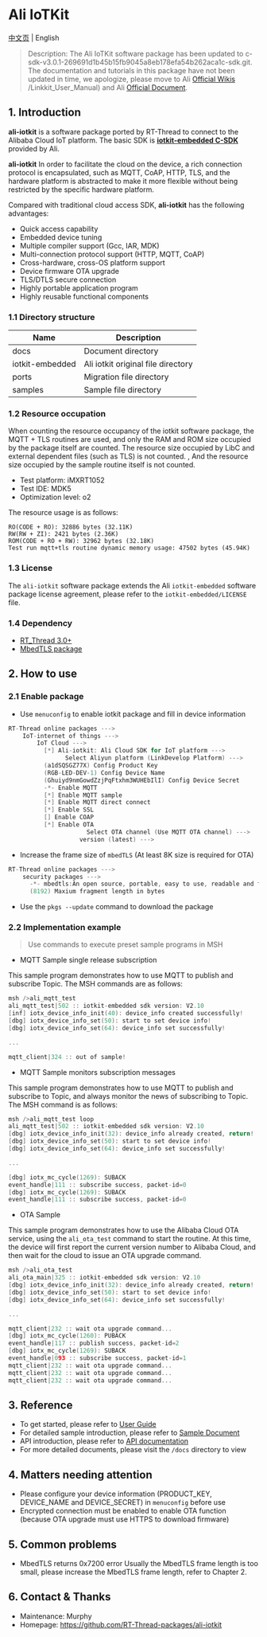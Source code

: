 # Ali IoTKit

[中文页](README_ZH.md) | English

> Description:
The Ali IoTKit software package has been updated to c-sdk-v3.0.1-269691d1b45b15fb9045a8eb178efa54b262aca1c-sdk.git. The documentation and tutorials in this package have not been updated in time, we apologize, please move to Ali [Official Wikis](https://code.aliyun.com/edward.yangx/public-docs/wikis/user-guide) /Linkkit_User_Manual) and Ali [Official Document](https://help.aliyun.com/product/93051.html?spm=a2c4g.11186623.6.540.393e492bC6TzC4).

## 1. Introduction

**ali-iotkit** is a software package ported by RT-Thread to connect to the Alibaba Cloud IoT platform. The basic SDK is [**iotkit-embedded C-SDK**](https://github.com/aliyun/iotkit-embedded) provided by Ali.

**ali-iotkit** In order to facilitate the cloud on the device, a rich connection protocol is encapsulated, such as MQTT, CoAP, HTTP, TLS, and the hardware platform is abstracted to make it more flexible without being restricted by the specific hardware platform.

Compared with traditional cloud access SDK, **ali-iotkit** has the following advantages:

- Quick access capability
- Embedded device tuning
- Multiple compiler support (Gcc, IAR, MDK)
- Multi-connection protocol support (HTTP, MQTT, CoAP)
- Cross-hardware, cross-OS platform support
- Device firmware OTA upgrade
- TLS/DTLS secure connection
- Highly portable application program
- Highly reusable functional components

### 1.1 Directory structure

| Name | Description |
| ---- | ---- |
| docs | Document directory |
| iotkit-embedded | Ali iotkit original file directory |
| ports | Migration file directory |
| samples | Sample file directory |

### 1.2 Resource occupation

When counting the resource occupancy of the iotkit software package, the MQTT + TLS routines are used, and only the RAM and ROM size occupied by the package itself are counted. The resource size occupied by LibC and external dependent files (such as TLS) is not counted. , And the resource size occupied by the sample routine itself is not counted.

- Test platform: iMXRT1052
- Test IDE: MDK5
- Optimization level: o2

The resource usage is as follows:

```
RO(CODE + RO): 32886 bytes (32.11K)
RW(RW + ZI): 2421 bytes (2.36K)
ROM(CODE + RO + RW): 32962 bytes (32.18K)
Test run mqtt+tls routine dynamic memory usage: 47502 bytes (45.94K)
```


### 1.3 License

The `ali-iotkit` software package extends the Ali `iotkit-embedded` software package license agreement, please refer to the `iotkit-embedded/LICENSE` file.

### 1.4 Dependency

- [RT_Thread 3.0+](https://github.com/RT-Thread/rt-thread/releases/tag/v3.0.4)
- [MbedTLS package](https://github.com/RT-Thread-packages/mbedtls)

## 2. How to use

### 2.1 Enable package

- Use `menuconfig` to enable iotkit package and fill in device information

```c
RT-Thread online packages --->
    IoT-internet of things --->
        IoT Cloud --->
          [*] Ali-iotkit: Ali Cloud SDK for IoT platform --->
                Select Aliyun platform (LinkDevelop Platform) --->
          (a1dSQSGZ77X) Config Product Key
          (RGB-LED-DEV-1) Config Device Name
          (Ghuiyd9nmGowdZzjPqFtxhm3WUHEbIlI) Config Device Secret
          -*- Enable MQTT
          [*] Enable MQTT sample
          [*] Enable MQTT direct connect
          [*] Enable SSL
          [] Enable COAP
          [*] Enable OTA
                      Select OTA channel (Use MQTT OTA channel) --->
                    version (latest) --->
```

- Increase the frame size of `mbedTLS` (At least 8K size is required for OTA)

```c
RT-Thread online packages --->
    security packages --->
      -*- mbedtls:An open source, portable, easy to use, readable and flexible SSL library --->
      (8192) Maxium fragment length in bytes
```

- Use the `pkgs --update` command to download the package

### 2.2 Implementation example

> Use commands to execute preset sample programs in MSH

- MQTT Sample single release subscription

This sample program demonstrates how to use MQTT to publish and subscribe Topic. The MSH commands are as follows:

```c
msh />ali_mqtt_test
ali_mqtt_test|502 :: iotkit-embedded sdk version: V2.10
[inf] iotx_device_info_init(40): device_info created successfully!
[dbg] iotx_device_info_set(50): start to set device info!
[dbg] iotx_device_info_set(64): device_info set successfully!

...

mqtt_client|324 :: out of sample!
```

- MQTT Sample monitors subscription messages

This sample program demonstrates how to use MQTT to publish and subscribe to Topic, and always monitor the news of subscribing to Topic. The MSH command is as follows:

```c
msh />ali_mqtt_test loop
ali_mqtt_test|502 :: iotkit-embedded sdk version: V2.10
[dbg] iotx_device_info_init(32): device_info already created, return!
[dbg] iotx_device_info_set(50): start to set device info!
[dbg] iotx_device_info_set(64): device_info set successfully!

...

[dbg] iotx_mc_cycle(1269): SUBACK
event_handle|111 :: subscribe success, packet-id=0
[dbg] iotx_mc_cycle(1269): SUBACK
event_handle|111 :: subscribe success, packet-id=0
```

- OTA Sample

This sample program demonstrates how to use the Alibaba Cloud OTA service, using the `ali_ota_test` command to start the routine. At this time, the device will first report the current version number to Alibaba Cloud, and then wait for the cloud to issue an OTA upgrade command.

```c
msh />ali_ota_test
ali_ota_main|325 :: iotkit-embedded sdk version: V2.10
[dbg] iotx_device_info_init(32): device_info already created, return!
[dbg] iotx_device_info_set(50): start to set device info!
[dbg] iotx_device_info_set(64): device_info set successfully!

...

mqtt_client|232 :: wait ota upgrade command...
[dbg] iotx_mc_cycle(1260): PUBACK
event_handle|117 :: publish success, packet-id=2
[dbg] iotx_mc_cycle(1269): SUBACK
event_handle|093 :: subscribe success, packet-id=1
mqtt_client|232 :: wait ota upgrade command...
mqtt_client|232 :: wait ota upgrade command...
mqtt_client|232 :: wait ota upgrade command...
```

## 3. Reference

- To get started, please refer to [User Guide](docs/user-guide.md)
- For detailed sample introduction, please refer to [Sample Document](docs/samples.md)
- API introduction, please refer to [API documentation](docs/api.md)
- For more detailed documents, please visit the `/docs` directory to view

## 4. Matters needing attention

- Please configure your device information (PRODUCT_KEY, DEVICE_NAME and DEVICE_SECRET) in `menuconfig` before use
- Encrypted connection must be enabled to enable OTA function (because OTA upgrade must use HTTPS to download firmware)

## 5. Common problems

- MbedTLS returns 0x7200 error
  Usually the MbedTLS frame length is too small, please increase the MbedTLS frame length, refer to Chapter 2.

## 6. Contact & Thanks

- Maintenance: Murphy
- Homepage: https://github.com/RT-Thread-packages/ali-iotkit
